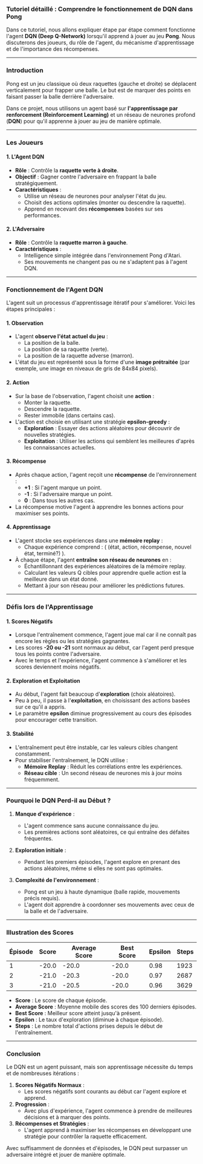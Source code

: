 ### **Tutoriel détaillé : Comprendre le fonctionnement de DQN dans Pong**

Dans ce tutoriel, nous allons expliquer étape par étape comment fonctionne l'agent **DQN (Deep Q-Network)** lorsqu'il apprend à jouer au jeu **Pong**. Nous discuterons des joueurs, du rôle de l'agent, du mécanisme d'apprentissage et de l'importance des récompenses.

---

### **Introduction**

Pong est un jeu classique où deux raquettes (gauche et droite) se déplacent verticalement pour frapper une balle. Le but est de marquer des points en faisant passer la balle derrière l'adversaire.

Dans ce projet, nous utilisons un agent basé sur **l'apprentissage par renforcement (Reinforcement Learning)** et un réseau de neurones profond (**DQN**) pour qu'il apprenne à jouer au jeu de manière optimale.

---

### **Les Joueurs**

#### **1. L'Agent DQN**
- **Rôle** : Contrôle la **raquette verte à droite**.
- **Objectif** : Gagner contre l'adversaire en frappant la balle stratégiquement.
- **Caractéristiques** :
  - Utilise un réseau de neurones pour analyser l'état du jeu.
  - Choisit des actions optimales (monter ou descendre la raquette).
  - Apprend en recevant des **récompenses** basées sur ses performances.

#### **2. L'Adversaire**
- **Rôle** : Contrôle la **raquette marron à gauche**.
- **Caractéristiques** :
  - Intelligence simple intégrée dans l'environnement Pong d'Atari.
  - Ses mouvements ne changent pas ou ne s'adaptent pas à l'agent DQN.

---

### **Fonctionnement de l'Agent DQN**

L'agent suit un processus d'apprentissage itératif pour s'améliorer. Voici les étapes principales :

#### **1. Observation**
- L'agent **observe l'état actuel du jeu** : 
  - La position de la balle.
  - La position de sa raquette (verte).
  - La position de la raquette adverse (marron).
- L'état du jeu est représenté sous la forme d'une **image prétraitée** (par exemple, une image en niveaux de gris de 84x84 pixels).

#### **2. Action**
- Sur la base de l'observation, l'agent choisit une **action** :
  - Monter la raquette.
  - Descendre la raquette.
  - Rester immobile (dans certains cas).
- L'action est choisie en utilisant une stratégie **epsilon-greedy** :
  - **Exploration** : Essayer des actions aléatoires pour découvrir de nouvelles stratégies.
  - **Exploitation** : Utiliser les actions qui semblent les meilleures d'après les connaissances actuelles.

#### **3. Récompense**
- Après chaque action, l'agent reçoit une **récompense** de l'environnement :
  - **+1** : Si l'agent marque un point.
  - **-1** : Si l'adversaire marque un point.
  - **0** : Dans tous les autres cas.
- La récompense motive l'agent à apprendre les bonnes actions pour maximiser ses points.

#### **4. Apprentissage**
- L'agent stocke ses expériences dans une **mémoire replay** :
  - Chaque expérience comprend : 
    \( (état, action, récompense, nouvel état, terminé?) \).
- À chaque étape, l'agent **entraîne son réseau de neurones** en :
  - Échantillonnant des expériences aléatoires de la mémoire replay.
  - Calculant les valeurs Q cibles pour apprendre quelle action est la meilleure dans un état donné.
  - Mettant à jour son réseau pour améliorer les prédictions futures.

---

### **Défis lors de l'Apprentissage**

#### **1. Scores Négatifs**
- Lorsque l'entraînement commence, l'agent joue mal car il ne connaît pas encore les règles ou les stratégies gagnantes.
- Les scores **-20 ou -21** sont normaux au début, car l'agent perd presque tous les points contre l'adversaire.
- Avec le temps et l'expérience, l'agent commence à s'améliorer et les scores deviennent moins négatifs.

#### **2. Exploration et Exploitation**
- Au début, l'agent fait beaucoup d'**exploration** (choix aléatoires).
- Peu à peu, il passe à l'**exploitation**, en choisissant des actions basées sur ce qu'il a appris.
- Le paramètre **epsilon** diminue progressivement au cours des épisodes pour encourager cette transition.

#### **3. Stabilité**
- L'entraînement peut être instable, car les valeurs cibles changent constamment.
- Pour stabiliser l'entraînement, le DQN utilise :
  - **Mémoire Replay** : Réduit les corrélations entre les expériences.
  - **Réseau cible** : Un second réseau de neurones mis à jour moins fréquemment.

---

### **Pourquoi le DQN Perd-il au Début ?**

1. **Manque d'expérience** :
   - L'agent commence sans aucune connaissance du jeu.
   - Les premières actions sont aléatoires, ce qui entraîne des défaites fréquentes.

2. **Exploration initiale** :
   - Pendant les premiers épisodes, l'agent explore en prenant des actions aléatoires, même si elles ne sont pas optimales.

3. **Complexité de l'environnement** :
   - Pong est un jeu à haute dynamique (balle rapide, mouvements précis requis).
   - L'agent doit apprendre à coordonner ses mouvements avec ceux de la balle et de l'adversaire.

---

### **Illustration des Scores**

| **Épisode** | **Score** | **Average Score** | **Best Score** | **Epsilon** | **Steps** |
|-------------|-----------|-------------------|----------------|-------------|-----------|
| 1           | -20.0     | -20.0            | -20.0          | 0.98        | 1923      |
| 2           | -21.0     | -20.3            | -20.0          | 0.97        | 2687      |
| 3           | -21.0     | -20.5            | -20.0          | 0.96        | 3629      |

- **Score** : Le score de chaque épisode.
- **Average Score** : Moyenne mobile des scores des 100 derniers épisodes.
- **Best Score** : Meilleur score atteint jusqu'à présent.
- **Epsilon** : Le taux d'exploration (diminue à chaque épisode).
- **Steps** : Le nombre total d'actions prises depuis le début de l'entraînement.

---

### **Conclusion**

Le DQN est un agent puissant, mais son apprentissage nécessite du temps et de nombreuses itérations :

1. **Scores Négatifs Normaux** :
   - Les scores négatifs sont courants au début car l'agent explore et apprend.
2. **Progression** :
   - Avec plus d'expérience, l'agent commence à prendre de meilleures décisions et à marquer des points.
3. **Récompenses et Stratégies** :
   - L'agent apprend à maximiser les récompenses en développant une stratégie pour contrôler la raquette efficacement.

Avec suffisamment de données et d'épisodes, le DQN peut surpasser un adversaire intégré et jouer de manière optimale.
